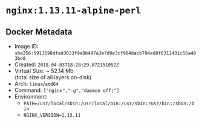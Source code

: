 # `nginx:1.13.11-alpine-perl`

## Docker Metadata

- Image ID: `sha256:5913598dfad3033f9a8b497a3e7d9e3cf904dacb794ad8f0312401c56a483be8`
- Created: `2018-04-03T18:28:29.072151052Z`
- Virtual Size: ~ 52.14 Mb  
  (total size of all layers on-disk)
- Arch: `linux`/`amd64`
- Command: `["nginx","-g","daemon off;"]`
- Environment:
  - `PATH=/usr/local/sbin:/usr/local/bin:/usr/sbin:/usr/bin:/sbin:/bin`
  - `NGINX_VERSION=1.13.11`
